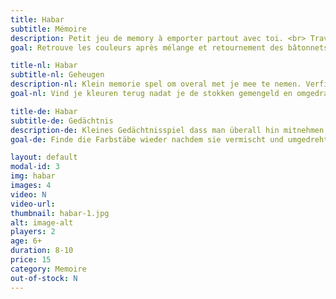 ```yaml
---
title: Habar
subtitle: Mémoire
description: Petit jeu de memory à emporter partout avec toi. <br> Travaille aussi la psychomotricité fine.
goal: Retrouve les couleurs après mélange et retournement des bâtonnets. Tente d'obtenir le max de points.

title-nl: Habar
subtitle-nl: Geheugen
description-nl: Klein memorie spel om overal met je mee te nemen. Verfijnt de fijne motoriek.
goal-nl: Vind je kleuren terug nadat je de stokken gemengeld en omgedraaid hebt. Probeer om zoveel mogelijk punten te hebben.

title-de: Habar
subtitle-de: Gedächtnis
description-de: Kleines Gedächtnisspiel dass man überall hin mitnehmen kann. Trainiert die Feinmotorik.
goal-de: Finde die Farbstäbe wieder nachdem sie vermischt und umgedreht worden sind. Versuche so viel wie möglich Punkte zu bekommen.

layout: default
modal-id: 3
img: habar
images: 4
video: N
video-url: 
thumbnail: habar-1.jpg
alt: image-alt
players: 2
age: 6+
duration: 8-10
price: 15
category: Memoire
out-of-stock: N
---
```

